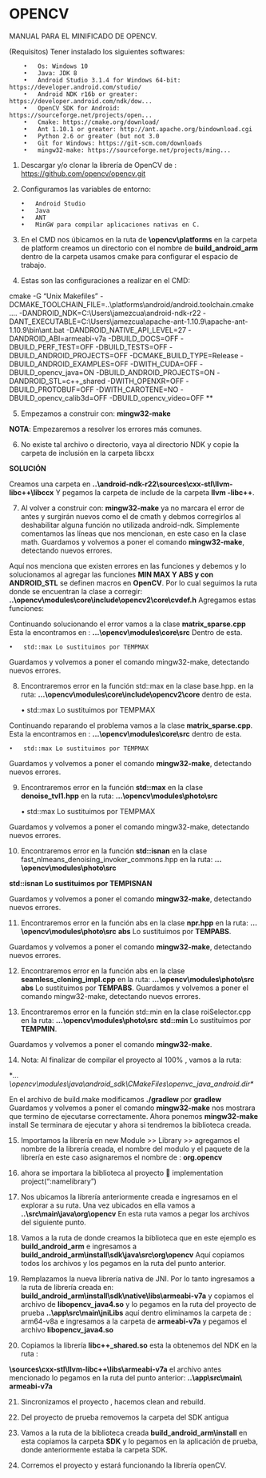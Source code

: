 # OPENCV
MANUAL PARA EL MINIFICADO DE OPENCV.


(Requisitos) Tener instalado los siguientes softwares:

        •	Os: Windows 10
        •	Java: JDK 8
        •	Android Studio 3.1.4 for Windows 64-bit: https://developer.android.com/studio/
        •	Android NDK r16b or greater: https://developer.android.com/ndk/dow...
        •	OpenCV SDK for Android: https://sourceforge.net/projects/open...
        •	Cmake: https://cmake.org/download/
        •	Ant 1.10.1 or greater: http://ant.apache.org/bindownload.cgi
        •	Python 2.6 or greater (but not 3.0
        •	Git for Windows: https://git-scm.com/downloads
        •	mingw32-make: https://sourceforge.net/projects/ming...


1.	Descargar y/o clonar la librería de OpenCV de : https://github.com/opencv/opencv.git
2.	Configuramos las variables de entorno:

        •	Android Studio
        •	Java
        •	ANT
        •	MinGW para compilar aplicaciones nativas en C.

3.	En el CMD  nos úbicamos en la ruta de  **\opencv\platforms** en la carpeta de platform creamos un directorio con el nombre de **build_android_arm** dentro de la carpeta usamos  cmake para configurar el espacio de trabajo.

4.	Estas son las configuraciones a realizar en el CMD:


cmake -G “Unix Makefiles”
-DCMAKE_TOOLCHAIN_FILE=..\platforms\android/android.toolchain.cmake  ..\..
-DANDROID_NDK=C:\Users\jamezcua\android-ndk-r22
-DANT_EXECUTABLE=C:\Users\jamezcua\apache-ant-1.10.9\apache-ant-1.10.9\bin\ant.bat
-DANDROID_NATIVE_API_LEVEL=27
-DANDROID_ABI=armeabi-v7a
-DBUILD_DOCS=OFF
-DBUILD_PERF_TEST=OFF
-DBUILD_TESTS=OFF
-DBUILD_ANDROID_PROJECTS=OFF
-DCMAKE_BUILD_TYPE=Release
-DBUILD_ANDROID_EXAMPLES=OFF
-DWITH_CUDA=OFF
-DBUILD_opencv_java=ON
-DBUILD_ANDROID_PROJECTS=ON
-DANDROID_STL=c++_shared
-DWITH_OPENXR=OFF
-DBUILD_PROTOBUF=OFF
-DWITH_CAROTENE=NO
-DBUILD_opencv_calib3d=OFF
-DBUILD_opencv_video=OFF **

5.	Empezamos a construir con: **mingw32-make**

**NOTA**: Empezaremos a  resolver los errores más comunes.

6.	No existe tal archivo o directorio, vaya al directorio NDK y copie la carpeta de inclusión en la carpeta libcxx

**SOLUCIÓN**

Creamos una carpeta en  **..\android-ndk-r22\sources\cxx-stl\llvm-libc++\libccx**
Y pegamos la carpeta de include de la carpeta **llvm -libc++**.

7.	Al volver a construir con: **mingw32-make** ya no marcara el error de antes y surgirán nuevos como el de cmath  y debmos corregirlos al deshabilitar alguna función no utilizada android-ndk.
Simplemente comentamos las líneas que nos mencionan, en este caso en la clase math.
Guardamos y volvemos a poner el comando **mingw32-make**, detectando nuevos errores.


Aquí nos menciona que existen errores en las funciones y debemos y lo solucionamos al agregar las funciones **MIN MAX Y ABS y con ANDROID_STL** se definen macros en **OpenCV**.
Por lo cual seguimos la ruta donde se encuentran la clase a corregir:
**..\opencv\modules\core\include\opencv2\core\cvdef.h**
Agregamos estas funciones:

Continuando solucionando el error vamos a la clase **matrix_sparse.cpp** Esta la encontramos en : **...\opencv\modules\core\src** Dentro de esta.

    •	std::max Lo sustituimos por TEMPMAX

Guardamos y volvemos a poner el comando mingw32-make, detectando nuevos errores.

8.	Encontraremos error en la función std::max  en la clase base.hpp. en la ruta: **…\opencv\modules\core\include\opencv2\core** dentro de esta.

    •	std::max Lo sustituimos por TEMPMAX

Continuando reparando el problema vamos a la clase **matrix_sparse.cpp**. Esta la encontramos en : **...\opencv\modules\core\src** dentro de esta.

    •	std::max Lo sustituimos por TEMPMAX

Guardamos y volvemos a poner el comando **mingw32-make**, detectando nuevos errores.

9.	Encontraremos error en la función **std::max**  en la clase **denoise_tvl1.hpp** en la ruta: **…\opencv\modules\photo\src**

    •	std::max Lo sustituimos por TEMPMAX

Guardamos y volvemos a poner el comando mingw32-make, detectando nuevos errores.

10.	Encontraremos error en la función **std::isnan** en la clase fast_nlmeans_denoising_invoker_commons.hpp  en la ruta: **…\opencv\modules\photo\src**

**std::isnan Lo sustituimos por TEMPISNAN**

Guardamos y volvemos a poner el comando **mingw32-make**, detectando nuevos errores.

11.	Encontraremos error en la función abs en la clase **npr.hpp** en la ruta: **…\opencv\modules\photo\src**
**abs** Lo sustituimos por **TEMPABS**.

Guardamos y volvemos a poner el comando **mingw32-make**, detectando nuevos errores.

12.	Encontraremos error en la función abs en la clase **seamless_cloning_impl.cpp** en la ruta: **…\opencv\modules\photo\src**
**abs** Lo sustituimos por **TEMPABS**.
Guardamos y volvemos a poner el comando mingw32-make, detectando nuevos errores.

13.	Encontraremos error en la función std::min en la clase roiSelector.cpp en la ruta: **…\opencv\modules\photo\src**
**std::min** Lo sustituimos por **TEMPMIN**.

Guardamos y volvemos a poner el comando **mingw32-make**.

14.	Nota: Al finalizar de compilar el proyecto al 100% , vamos a la ruta:

**…\opencv\modules\java\android_sdk\CMakeFiles\openvc_java_android.dir\**

En el archivo de build.make  modificamos  **./gradlew**  por  **gradlew**
Guardamos y volvemos a poner el comando **mingw32-make**   nos mostrara que termino de ejecutarse correctamente. Ahora ponemos  **mingw32-make** install
Se terminara de ejecutar y ahora si tendremos la biblioteca creada.

15.	Importamos la librería   en new Module >> Library >> agregamos el nombre de la librería creada, el nombre del modulo y el paquete de la librería en este caso asignaremos el nombre de : **org.opencv**

16.	ahora se importara la biblioteca al proyecto  implementation project(“:namelibrary”)

17.	Nos ubicamos la librería anteriormente creada e ingresamos en el explorar a su ruta.
Una vez ubicados en ella vamos a  **..\src\main\java\org\opencv**
En esta ruta vamos a pegar los archivos del siguiente punto.

18.	Vamos a la ruta de donde creamos la biblioteca que en este ejemplo es **build_android_arm** e ingresamos a **build_android_arm\install\sdk\java\src\org\opencv**
Aquí copiamos todos los archivos y los pegamos en la ruta del punto anterior.

19.	Remplazamos la nueva librería nativa de JNI. Por lo tanto ingresamos a la ruta de librería creada en: **build_android_arm\install\sdk\native\libs\armeabi-v7a**  y copiamos el archivo de **libopencv_java4.so**  y lo pegamos en  la ruta del proyecto de prueba  **..\app\src\main\jniLibs**  aquí dentro eliminamos la carpeta de : arm64-v8a  e ingresamos a la carpeta de **armeabi-v7a**  y pegamos el archivo **libopencv_java4.so**

20.	Copiamos la librería  **libc++_shared.so** esta la obtenemos del NDK en la ruta :

**\sources\cxx-stl\llvm-libc++\libs\armeabi-v7a**  el archivo antes mencionado lo pegamos en la ruta del punto anterior: **..\app\src\main\ armeabi-v7a**

21.	Sincronizamos el proyecto , hacemos clean and rebuild.

22.	Del proyecto de prueba removemos la carpeta del SDK antigua

23.	Vamos a la ruta de la biblioteca creada **build_android_arm\install**  en esta copiamos la carpeta **SDK**  y lo pegamos en la aplicación de prueba, donde anteriormente estaba la carpeta SDK.

24.	Corremos el proyecto y estará funcionando la librería openCV.

